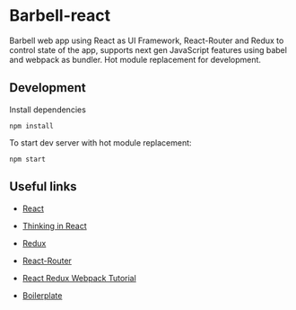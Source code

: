 # Barbell-react

Barbell web app using React as UI Framework, React-Router and Redux to control state of the app,
supports next gen JavaScript features using babel and webpack as bundler.
Hot module replacement for development.

## Development

Install dependencies
```shell
npm install
```

To start dev server with hot module replacement:
```shell
npm start
```

## Useful links

- [React](https://facebook.github.io/react/docs/tutorial.html)
- [Thinking in React](https://facebook.github.io/react/docs/thinking-in-react.html)
- [Redux](http://redux.js.org/docs/introduction/index.html)
- [React-Router](https://github.com/reactjs/react-router-tutorial)

- [React Redux Webpack Tutorial](http://jpsierens.com/tutorial-react-redux-webpack/)
- [Boilerplate](https://github.com/jpsierens/webpack-react-redux)
